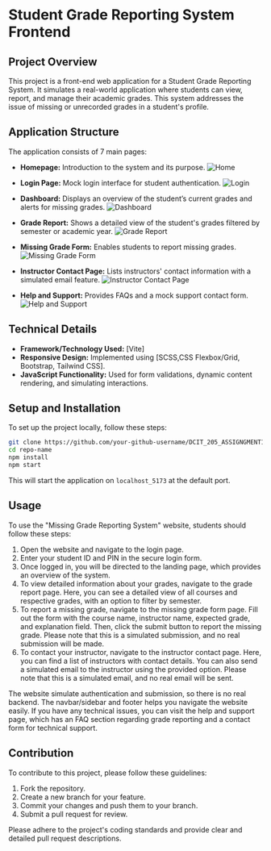 # Student Grade Reporting System Frontend

## Project Overview

This project is a front-end web application for a Student Grade Reporting System. It simulates a real-world application where students can view, report, and manage their academic grades. This system addresses the issue of missing or unrecorded grades in a student's profile.

## Application Structure

The application consists of 7 main pages:

- **Homepage:** Introduction to the system and its purpose.
![Home](src/screenshots/localhost_5173_home.png)

- **Login Page:** Mock login interface for student authentication.
![Login](src/screenshots/localhost_5173_login.png)

- **Dashboard:** Displays an overview of the student’s current grades and alerts for missing grades.
![Dashboard](src/screenshots/localhost_5173_dashboard.png)

- **Grade Report:** Shows a detailed view of the student's grades filtered by semester or academic year.
![Grade Report](src/screenshots/localhost_5173_gradeReport.png)

- **Missing Grade Form:** Enables students to report missing grades.
![Missing Grade Form](src/screenshots/localhost_5173_missingGradeForm.png)

- **Instructor Contact Page:** Lists instructors' contact information with a simulated email feature.
![Instructor Contact Page](src/screenshots/localhost_5173_instructorContact.png)

- **Help and Support:** Provides FAQs and a mock support contact form.
![Help and Support](src/screenshots/localhost_5173_helpandSupport.png)


## Technical Details

- **Framework/Technology Used:** [Vite]
- **Responsive Design:** Implemented using [SCSS,CSS Flexbox/Grid, Bootstrap, Tailwind CSS].
- **JavaScript Functionality:** Used for form validations, dynamic content rendering, and simulating interactions.

## Setup and Installation

To set up the project locally, follow these steps:

```bash
git clone https://github.com/your-github-username/DCIT_205_ASSIGNGMENT1.git
cd repo-name
npm install
npm start
```

This will start the application on `localhost_5173` at the default port.

## Usage

To use the "Missing Grade Reporting System" website, students should follow these steps:

1. Open the website and navigate to the login page.
2. Enter your student ID and PIN in the secure login form.
3. Once logged in, you will be directed to the landing page, which provides an overview of the system.
4. To view detailed information about your grades, navigate to the grade report page. Here, you can see a detailed view of all courses and respective grades, with an option to filter by semester.
5. To report a missing grade, navigate to the missing grade form page. Fill out the form with the course name, instructor name, expected grade, and explanation field. Then, click the submit button to report the missing grade. Please note that this is a simulated submission, and no real submission will be made.
6. To contact your instructor, navigate to the instructor contact page. Here, you can find a list of instructors with contact details. You can also send a simulated email to the instructor using the provided option. Please note that this is a simulated email, and no real email will be sent.

The website  simulate authentication and submission, so there is no real backend. The navbar/sidebar and footer  helps you navigate the website easily. If you have any technical issues, you can visit the help and support page, which has an FAQ section regarding grade reporting and a contact form for technical support. 



## Contribution

To contribute to this project, please follow these guidelines:

1. Fork the repository.
2. Create a new branch for your feature.
3. Commit your changes and push them to your branch.
4. Submit a pull request for review.

Please adhere to the project's coding standards and provide clear and detailed pull request descriptions.
